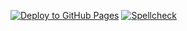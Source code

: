 [![Deploy to GitHub Pages](https://github.com/NDevTK/writeups/actions/workflows/deploy.yml/badge.svg)](https://github.com/NDevTK/writeups/actions/workflows/deploy.yml)
[![Spellcheck](https://github.com/NDevTK/writeups/actions/workflows/spellcheck.yml/badge.svg)](https://github.com/NDevTK/writeups/actions/workflows/spellcheck.yml)
